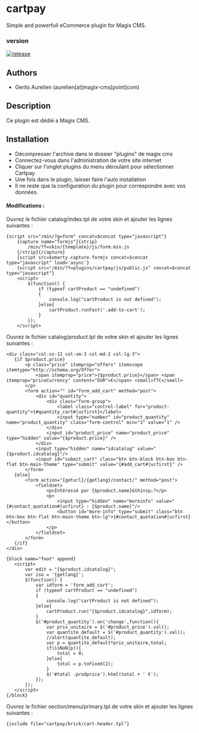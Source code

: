 # cartpay
  Simple and powerfull eCommerce plugin for Magix CMS.
  
### version 

[![release](https://img.shields.io/github/release/magix-cms/cartpay.svg)](https://github.com/magix-cms/cartpay/releases/latest)

Authors
-------

* Gerits Aurelien (aurelien[at]magix-cms[point]com)

## Description
Ce plugin est dédié a Magix CMS.

## Installation
* Décompresser l'archive dans le dossier "plugins" de magix cms
* Connectez-vous dans l'administration de votre site internet
* Cliquer sur l'onglet plugins du menu déroulant pour sélectionner Cartpay.
* Une fois dans le plugin, laisser faire l'auto installation
* Il ne reste que la configuration du plugin pour correspondre avec vos données.

#### Modifications :
Ouvrez le fichier catalog/index.tpl de votre skin et ajouter les lignes suivantes : 

```smarty
{script src="/min/?g=form" concat=$concat type="javascript"}
    {capture name="formjs"}{strip}
        /min/?f=skin/{template}/js/form.min.js
    {/strip}{/capture}
    {script src=$smarty.capture.formjs concat=$concat type="javascript" load='async'}
    {script src="/min/?f=plugins/cartpay/js/public.js" concat=$concat type="javascript"}
    <script>
        $(function() {
            if (typeof cartProduct == "undefined")
            {
                console.log("cartProduct is not defined");
            }else{
                cartProduct.runFast('.add-to-cart');
            }
        });
    </script>
````
Ouvrez le fichier catalog/product.tpl de votre skin et ajouter les lignes suivantes : 
```smarty
<div class="col-xs-12 col-sm-3 col-md-2 col-lg-3">
   {if $product.price}
       <p class="price" itemprop="offers" itemscope itemtype="http://schema.org/Offer">
           <span itemprop="price">{$product.price}</span> <span itemprop="priceCurrency" content="EUR">€</span> <small>TTC</small>
       </p>
       <form action="" id="form_add_cart" method="post">
           <div id="quantity">
               <div class="form-group">
                   <label class="control-label" for="product-quantity">{#quantity_cart#|ucfirst}</label>
                   <input type="number" id="product_quantity" name="product_quantity" class="form-control" min="1" value="1" />
               </div>
               <input id="product_price" name="product_price" type="hidden" value="{$product.price}" />
           </div>
           <input type="hidden" name="idcatalog" value="{$product.idcatalog}"/>
           <input id="submit_cart" class="btn btn-block btn-box btn-flat btn-main-theme" type="submit" value="{#add_cart#|ucfirst}" />
       </form>
   {else}
       <form action="{geturl}/{getlang}/contact/" method="post">
           <fieldset>
               <p>Intéressé par {$product.name}&thinsp;?</p>
               <p>
                   <input type="hidden" name="moreinfo" value="{#contact_quotation#|ucfirst} : {$product.name}"/>
                   <button id="more-info" type="submit" class="btn btn-box btn-flat btn-main-theme btn-lg">{#contact_quotation#|ucfirst}</button>
               </p>
           </fieldset>
       </form>
   {/if}
</div>

{block name="foot" append}
   <script>
       var edit = "{$product.idcatalog}";
       var iso = '{getlang}';
       $(function() {
           var idform = 'form_add_cart';
           if (typeof cartProduct == "undefined")
           {
               console.log("cartProduct is not defined");
           }else{
               cartProduct.run("{$product.idcatalog}",idform);
           }
           $('#product_quantity').on('change',function(){
               var prix_unitaire = $('#product_price').val();
               var quantite_default = $('#product_quantity').val();
               //alert(quantite_default);
               var p = quantite_default*prix_unitaire,total;
               if(isNaN(p)){
                   total = 0;
               }else{
                   total = p.toFixed(2);
               }
               $('#total .prodprice').html(total + ' €');
           });
       });
   </script>
{/block}
````
Ouvrez le fichier section/menu/primary.tpl de votre skin et ajouter les lignes suivantes : 

```smarty
{include file="cartpay/brick/cart-header.tpl"}
````